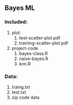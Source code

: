 ## Bayes ML

### Included:

1. plot:
	1. test-scatter-plot.pdf		
	1. training-scatter-plot.pdf		
1. project-code
	1. bayes-class.R		
	1. naive-bayes.R		
	1. knn.R		

### Data:

1. traing.txt		
1. test.txt		
1. zip code data		
